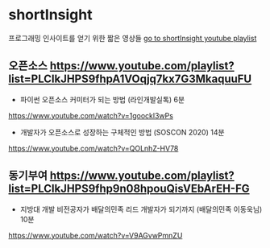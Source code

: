 # shortInsight
프로그래밍 인사이트를 얻기 위한 짧은 영상들
[go to shortInsight youtube playlist]

[go to shortInsight youtube playlist]: https://www.youtube.com/playlist?list=PLClkJHPS9fhp7BXWxGxsJ2zuyS_PKsm-F

## 오픈소스  https://www.youtube.com/playlist?list=PLClkJHPS9fhpA1VOqjq7kx7G3MkaquuFU

* 파이썬 오픈소스 커미터가 되는 방법 (라인개발실톡) 6분

https://www.youtube.com/watch?v=1goockl3wPs

* 개발자가 오픈소스로 성장하는 구체적인 방법 (SOSCON 2020) 14분

https://www.youtube.com/watch?v=QOLnhZ-HV78


## 동기부여 https://www.youtube.com/playlist?list=PLClkJHPS9fhp9n08hpouQisVEbArEH-FG

* 지방대 개발 비전공자가 배달의민족 리드 개발자가 되기까지 (배달의민족 이동욱님) 10분

https://www.youtube.com/watch?v=V9AGvwPmnZU
